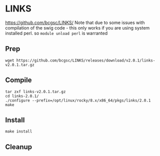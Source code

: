 # LINKS
https://github.com/bcgsc/LINKS/
Note that due to some issues with compilation of the swig code - this only works if you are using system installed perl. so ``module unload perl`` is warranted
## Prep
``` 
wget https://github.com/bcgsc/LINKS/releases/download/v2.0.1/links-v2.0.1.tar.gz
```

## Compile
```
tar zxf links-v2.0.1.tar.gz
cd links-2.0.1/
./configure --prefix=/opt/linux/rocky/8.x/x86_64/pkgs/links/2.0.1
make
```

## Install
```
make install
```

## Cleanup
```
```
